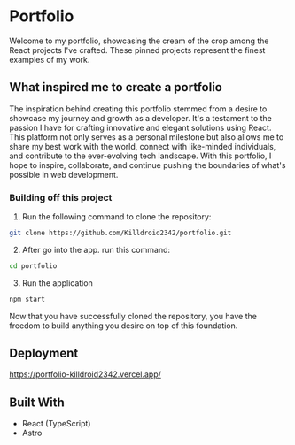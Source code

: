 # Portfolio

Welcome to my portfolio, showcasing the cream of the crop among the React projects I've crafted. These pinned projects represent the finest examples of my work.

## What inspired me to create a portfolio

The inspiration behind creating this portfolio stemmed from a desire to showcase my journey and growth as a developer. It's a testament to the passion I have for crafting innovative and elegant solutions using React. This platform not only serves as a personal milestone but also allows me to share my best work with the world, connect with like-minded individuals, and contribute to the ever-evolving tech landscape. With this portfolio, I hope to inspire, collaborate, and continue pushing the boundaries of what's possible in web development.

### Building off this project

1. Run the following command to clone the repository:

```bash
git clone https://github.com/Killdroid2342/portfolio.git
```

2. After go into the app. run this command:

```bash
cd portfolio
```

3. Run the application

```bash
npm start
```

Now that you have successfully cloned the repository, you have the freedom to build anything you desire on top of this foundation.

## Deployment

https://portfolio-killdroid2342.vercel.app/

## Built With

- React (TypeScript)
- Astro

